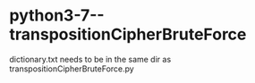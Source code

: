 # python3-7--transpositionCipherBruteForce

dictionary.txt needs to be in the same dir as transpositionCipherBruteForce.py
